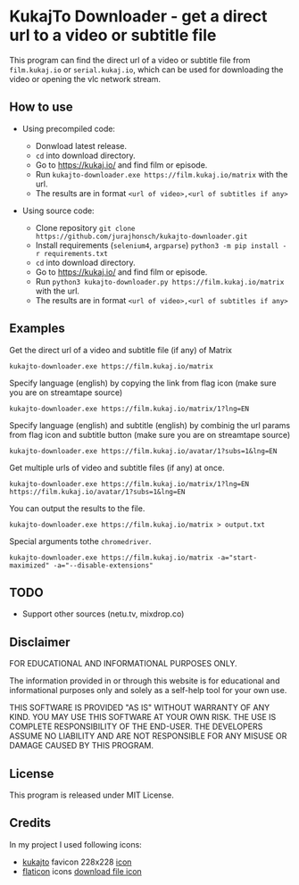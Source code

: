# KukajTo Downloader - get a direct url to a video or subtitle file

This program can find the direct url of a video or subtitle file from `film.kukaj.io` or `serial.kukaj.io`, which can be used for downloading the video or opening the vlc network stream.

## How to use

* Using precompiled code:
  - Donwload latest release.
  - `cd` into download directory.
  - Go to https://kukaj.io/ and find film or episode.
  - Run `kukajto-downloader.exe https://film.kukaj.io/matrix` with the url.
  - The results are in format `<url of video>,<url of subtitles if any>`


* Using source code:
  - Clone repository `git clone https://github.com/jurajhonsch/kukajto-downloader.git`
  - Install requirements (`selenium4`, `argparse`) `python3 -m pip install -r requirements.txt`
  - `cd` into download directory.
  - Go to https://kukaj.io/ and find film or episode.
  - Run `python3 kukajto-downloader.py https://film.kukaj.io/matrix` with the url.
  - The results are in format `<url of video>,<url of subtitles if any>`

## Examples

Get the direct url of a video and subtitle file (if any) of Matrix

`kukajto-downloader.exe https://film.kukaj.io/matrix`

Specify language (english) by copying the link from flag icon (make sure you are on streamtape source)

`kukajto-downloader.exe https://film.kukaj.io/matrix/1?lng=EN`

Specify language (english) and subtitle (english) by combinig the url params from flag icon and subtitle button (make sure you are on streamtape source)

`kukajto-downloader.exe https://film.kukaj.io/avatar/1?subs=1&lng=EN`

Get multiple urls of video and subtitle files (if any) at once.

`kukajto-downloader.exe https://film.kukaj.io/matrix/1?lng=EN https://film.kukaj.io/avatar/1?subs=1&lng=EN`

You can output the results to the file.

`kukajto-downloader.exe https://film.kukaj.io/matrix > output.txt`

Special arguments tothe `chromedriver`.

`kukajto-downloader.exe https://film.kukaj.io/matrix -a="start-maximized" -a="--disable-extensions"`

## TODO

- Support other sources (netu.tv, mixdrop.co)

## Disclaimer

FOR EDUCATIONAL AND INFORMATIONAL PURPOSES ONLY.

The information provided in or through this website is for educational and informational
purposes only and solely as a self-help tool for your own use.

THIS SOFTWARE IS PROVIDED "AS IS" WITHOUT WARRANTY OF ANY KIND. YOU MAY USE THIS SOFTWARE AT YOUR OWN RISK. THE USE IS COMPLETE RESPONSIBILITY OF THE END-USER. THE DEVELOPERS ASSUME NO LIABILITY AND ARE NOT RESPONSIBLE FOR ANY MISUSE OR DAMAGE CAUSED BY THIS PROGRAM.

## License

This program is released under MIT License.

## Credits

In my project I used following icons:
 - [kukajto](https://kukaj.io) favicon 228x228 [icon](https://kukaj.io/img/icons/228x228.png)
 - [flaticon](https://flaticon.com) icons [download file icon](https://www.flaticon.com/free-icons/download-file)
